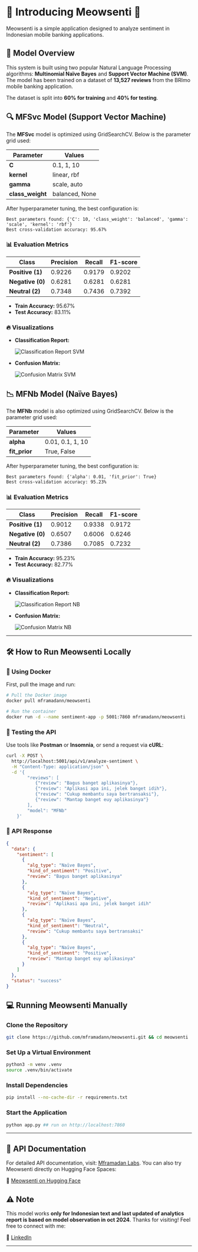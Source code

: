 # 🚀 Introducing Meowsenti 🚀

Meowsenti is a simple application designed to analyze sentiment in Indonesian mobile banking applications.

## 🤖 Model Overview

This system is built using two popular Natural Language Processing algorithms: **Multinomial Naïve Bayes** and **Support Vector Machine (SVM)**. The model has been trained on a dataset of **13,527 reviews** from the BRImo mobile banking application.

The dataset is split into **60% for training** and **40% for testing**.

## 🔍 MFSvc Model (Support Vector Machine)

The **MFSvc** model is optimized using GridSearchCV. Below is the parameter grid used:

| Parameter        | Values         |
| ---------------- | -------------- |
| **C**            | 0.1, 1, 10     |
| **kernel**       | linear, rbf    |
| **gamma**        | scale, auto    |
| **class_weight** | balanced, None |

After hyperparameter tuning, the best configuration is:

```shell
Best parameters found: {'C': 10, 'class_weight': 'balanced', 'gamma': 'scale', 'kernel': 'rbf'}
Best cross-validation accuracy: 95.67%
```

### 📊 Evaluation Metrics

| Class            | Precision | Recall | F1-score |
| ---------------- | --------- | ------ | -------- |
| **Positive (1)** | 0.9226    | 0.9179 | 0.9202   |
| **Negative (0)** | 0.6281    | 0.6281 | 0.6281   |
| **Neutral (2)**  | 0.7348    | 0.7436 | 0.7392   |

- **Train Accuracy:** 95.67%
- **Test Accuracy:** 83.11%

### 🔥 Visualizations

- **Classification Report:**

  ![Classification Report SVM](./assets/images/mfsvc/classification-report.png)

- **Confusion Matrix:**

  ![Confusion Matrix SVM](./assets/images/mfsvc/confusion-matrix.png)

## 📉 MFNb Model (Naïve Bayes)

The **MFNb** model is also optimized using GridSearchCV. Below is the parameter grid used:

| Parameter     | Values           |
| ------------- | ---------------- |
| **alpha**     | 0.01, 0.1, 1, 10 |
| **fit_prior** | True, False      |

After hyperparameter tuning, the best configuration is:

```shell
Best parameters found: {'alpha': 0.01, 'fit_prior': True}
Best cross-validation accuracy: 95.23%
```

### 📊 Evaluation Metrics

| Class            | Precision | Recall | F1-score |
| ---------------- | --------- | ------ | -------- |
| **Positive (1)** | 0.9012    | 0.9338 | 0.9172   |
| **Negative (0)** | 0.6507    | 0.6006 | 0.6246   |
| **Neutral (2)**  | 0.7386    | 0.7085 | 0.7232   |

- **Train Accuracy:** 95.23%
- **Test Accuracy:** 82.77%

### 🔥 Visualizations

- **Classification Report:**

  ![Classification Report NB](./assets/images/mfnb/classification-report.png)

- **Confusion Matrix:**

  ![Confusion Matrix NB](./assets/images/mfnb/confusion-matrix.png)

---

## 🛠️ How to Run Meowsenti Locally

### 🐳 Using Docker

First, pull the image and run:

```sh
# Pull the Docker image
docker pull mframadann/meowsenti

# Run the container
docker run -d --name sentiment-app -p 5001:7860 mframadann/meowsenti
```

### 🔬 Testing the API

Use tools like **Postman** or **Insomnia**, or send a request via **cURL**:

```sh
curl -X POST \
  http://localhost:5001/api/v1/analyze-sentiment \
  -H "Content-Type: application/json" \
  -d '{
        "reviews": [
           {"review": "Bagus banget aplikasinya"},
           {"review": "Aplikasi apa ini, jelek banget idih"},
           {"review": "Cukup membantu saya bertransaksi"},
           {"review": "Mantap banget euy aplikasinya"}
        ],
        "model": "MFNb"
    }'
```

### 📡 API Response

```json
{
  "data": {
    "sentiment": [
      {
        "alg_type": "Naïve Bayes",
        "kind_of_sentiment": "Positive",
        "review": "Bagus banget aplikasinya"
      },
      {
        "alg_type": "Naïve Bayes",
        "kind_of_sentiment": "Negative",
        "review": "Aplikasi apa ini, jelek banget idih"
      },
      {
        "alg_type": "Naïve Bayes",
        "kind_of_sentiment": "Neutral",
        "review": "Cukup membantu saya bertransaksi"
      },
      {
        "alg_type": "Naïve Bayes",
        "kind_of_sentiment": "Positive",
        "review": "Mantap banget euy aplikasinya"
      }
    ]
  },
  "status": "success"
}
```

## 💻 Running Meowsenti Manually

### Clone the Repository

```sh
git clone https://github.com/mframadann/meowsenti.git && cd meowsenti
```

### Set Up a Virtual Environment

```sh
python3 -m venv .venv
source .venv/bin/activate
```

### Install Dependencies

```sh
pip install --no-cache-dir -r requirements.txt
```

### Start the Application

```sh
python app.py ## run on http://localhost:7860
```

---

## 📜 API Documentation

For detailed API documentation, visit: [Mframadan Labs](https://labs.mframadan.dev). You can also try Meowsenti directly on Hugging Face Spaces:

🔗 [Meowsenti on Hugging Face](https://huggingface.co/spaces/mframadann/meowsenti)

## ⚠️ Note

This model works **only for Indonesian text and last updated of analytics report is based on model observation in oct 2024**. Thanks for visiting! Feel free to connect with me:

🔗 [LinkedIn](https://linkedin.com/in/muhamad-firly-ramadan)

---
